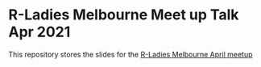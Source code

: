 # R-Ladies Melbourne Meet up Talk Apr 2021

This repository stores the slides for the [R-Ladies Melbourne April meetup](https://www.meetup.com/rladies-melbourne/events/277467397/)